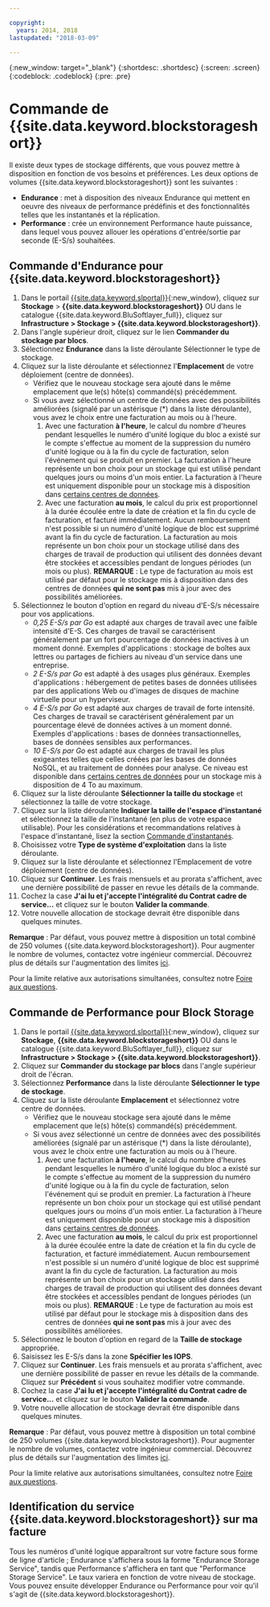 ```yaml
---

copyright:
  years: 2014, 2018
lastupdated: "2018-03-09"

---
```

{:new_window: target="_blank"}
{:shortdesc: .shortdesc}
{:screen: .screen}
{:codeblock: .codeblock}
{:pre: .pre}

# Commande de {{site.data.keyword.blockstorageshort}}

Il existe deux types de stockage différents, que vous pouvez mettre à disposition en fonction de vos besoins et préférences. Les deux options de volumes {{site.data.keyword.blockstorageshort}} sont les suivantes : 

- **Endurance** : met à disposition des niveaux Endurance qui mettent en oeuvre des niveaux de performance prédéfinis et des fonctionnalités telles que les instantanés et la réplication. 
- **Performance** : crée un environnement Performance haute puissance, dans lequel vous pouvez allouer les opérations d'entrée/sortie par seconde (E-S/s) souhaitées.

## Commande d'Endurance pour {{site.data.keyword.blockstorageshort}}

1. Dans le portail [{{site.data.keyword.slportal}}](https://control.softlayer.com/){:new_window}, cliquez sur **Stockage** > **{{site.data.keyword.blockstorageshort}}** OU dans le catalogue {{site.data.keyword.BluSoftlayer_full}}, cliquez sur **Infrastructure > Stockage > {{site.data.keyword.blockstorageshort}}**.
2. Dans l'angle supérieur droit, cliquez sur le lien **Commander du stockage par blocs**.
3. Sélectionnez **Endurance** dans la liste déroulante Sélectionner le type de stockage.
4. Cliquez sur la liste déroulante et sélectionnez l'**Emplacement** de votre déploiement (centre de données).
   - Vérifiez que le nouveau stockage sera ajouté dans le même emplacement que le(s) hôte(s) commandé(s) précédemment.
   - Si vous avez sélectionné un centre de données avec des possibilités améliorées (signalé par un astérisque (*) dans la liste déroulante), vous avez le choix entre une facturation au mois ou à l'heure. 
     1. Avec une facturation **à l'heure**, le calcul du nombre d'heures pendant lesquelles le numéro d'unité logique du bloc a existé sur le compte s'effectue au moment de la suppression du numéro d'unité logique ou à la fin du cycle de facturation, selon l'événement qui se produit en premier.  La facturation à l'heure représente un bon choix pour un stockage qui est utilisé pendant quelques jours ou moins d'un mois entier. La facturation à l'heure est uniquement disponible pour un stockage mis à disposition dans [certains centres de données](new-ibm-block-and-file-storage-location-and-features.html). 
     2. Avec une facturation **au mois**, le calcul du prix est proportionnel à la durée écoulée entre la date de création et la fin du cycle de facturation, et facturé immédiatement. Aucun remboursement n'est possible si un numéro d'unité logique de bloc est supprimé avant la fin du cycle de facturation.  La facturation au mois représente un bon choix pour un stockage utilisé dans des charges de travail de production qui utilisent des données devant être stockées et accessibles pendant de longues périodes (un mois ou plus).
     **REMARQUE** : Le type de facturation au mois est utilisé par défaut pour le stockage mis à disposition dans des centres de données **qui ne sont pas** mis à jour avec des possibilités améliorées.
5. Sélectionnez le bouton d'option en regard du niveau d'E-S/s nécessaire pour vos applications.
    - *0,25 E-S/s par Go* est adapté aux charges de travail avec une faible intensité d'E-S. Ces charges de travail se caractérisent généralement par un fort pourcentage de données inactives à un moment donné. Exemples d'applications : stockage de boîtes aux lettres ou partages de fichiers au niveau d'un service dans une entreprise.
    - *2 E-S/s par Go* est adapté à des usages plus généraux. Exemples d'applications : hébergement de petites bases de données utilisées par des applications Web ou d'images de disques de machine virtuelle pour un hyperviseur.
    - *4 E-S/s par Go* est adapté aux charges de travail de forte intensité. Ces charges de travail se caractérisent généralement par un pourcentage élevé de données actives à un moment donné. Exemples d'applications : bases de données transactionnelles, bases de données sensibles aux performances.
    - *10 E-S/s par Go* est adapté aux charges de travail les plus exigeantes telles que celles créées par les bases de données NoSQL, et au traitement de données pour analyse.  Ce niveau est disponible dans [certains centres de données](new-ibm-block-and-file-storage-location-and-features.html) pour un stockage mis à disposition de 4 To au maximum.
6. Cliquez sur la liste déroulante **Sélectionner la taille du stockage** et sélectionnez la taille de votre stockage.
7. Cliquez sur la liste déroulante **Indiquer la taille de l'espace d'instantané** et sélectionnez la taille de l'instantané (en plus de votre espace utilisable). Pour les considérations et recommandations relatives à l'espace d'instantané, lisez la section [Commande d'instantanés](ordering-snapshots.html).
8. Choisissez votre **Type de système d'exploitation** dans la liste déroulante.
9. Cliquez sur la liste déroulante et sélectionnez l'Emplacement de votre déploiement (centre de données).
10. Cliquez sur **Continuer**. Les frais mensuels et au prorata s'affichent, avec une dernière possibilité de passer en revue les détails de la commande.
11. Cochez la case **J'ai lu et j'accepte l'intégralité du Contrat cadre de service...** et cliquez sur le bouton **Valider la commande**.
12. Votre nouvelle allocation de stockage devrait être disponible dans quelques minutes.

**Remarque** : Par défaut, vous pouvez mettre à disposition un total combiné de 250 volumes {{site.data.keyword.blockstorageshort}}. Pour augmenter le nombre de volumes, contactez votre ingénieur commercial. Découvrez plus de détails sur l'augmentation des limites [ici](managing-storage-limits.html).

Pour la limite relative aux autorisations simultanées, consultez notre [Foire aux questions](BlockStorageFAQ.html).
 
## Commande de Performance pour Block Storage

1. Dans le portail [{{site.data.keyword.slportal}}](https://control.softlayer.com/){:new_window}, cliquez sur **Stockage**, **{{site.data.keyword.blockstorageshort}}** OU dans le catalogue {{site.data.keyword.BluSoftlayer_full}}, cliquez sur **Infrastructure > Stockage > {{site.data.keyword.blockstorageshort}}**.
2. Cliquez sur **Commander du stockage par blocs** dans l'angle supérieur droit de l'écran.
3. Sélectionnez **Performance** dans la liste déroulante **Sélectionner le type de stockage**.
4. Cliquez sur la liste déroulante **Emplacement** et sélectionnez votre centre de données.
   - Vérifiez que le nouveau stockage sera ajouté dans le même emplacement que le(s) hôte(s) commandé(s) précédemment.
   - Si vous avez sélectionné un centre de données avec des possibilités améliorées (signalé par un astérisque (*) dans la liste déroulante), vous avez le choix entre une facturation au mois ou à l'heure. 
     1. Avec une facturation **à l'heure**, le calcul du nombre d'heures pendant lesquelles le numéro d'unité logique du bloc a existé sur le compte s'effectue au moment de la suppression du numéro d'unité logique ou à la fin du cycle de facturation, selon l'événement qui se produit en premier.  La facturation à l'heure représente un bon choix pour un stockage qui est utilisé pendant quelques jours ou moins d'un mois entier. La facturation à l'heure est uniquement disponible pour un stockage mis à disposition dans [certains centres de données](new-ibm-block-and-file-storage-location-and-features.html). 
     2. Avec une facturation **au mois**, le calcul du prix est proportionnel à la durée écoulée entre la date de création et la fin du cycle de facturation, et facturé immédiatement. Aucun remboursement n'est possible si un numéro d'unité logique de bloc est supprimé avant la fin du cycle de facturation.  La facturation au mois représente un bon choix pour un stockage utilisé dans des charges de travail de production qui utilisent des données devant être stockées et accessibles pendant de longues périodes (un mois ou plus).
     **REMARQUE** : Le type de facturation au mois est utilisé par défaut pour le stockage mis à disposition dans des centres de données **qui ne sont pas** mis à jour avec des possibilités améliorées.
5. Sélectionnez le bouton d'option en regard de la **Taille de stockage** appropriée.
6. Saisissez les E-S/s dans la zone **Spécifier les IOPS**.
7. Cliquez sur **Continuer**. Les frais mensuels et au prorata s'affichent, avec une dernière possibilité de passer en revue les détails de la commande. Cliquez sur **Précédent** si vous souhaitez modifier votre commande.
8. Cochez la case **J'ai lu et j'accepte l'intégralité du Contrat cadre de service...** et cliquez sur le bouton **Valider la commande**.
9. Votre nouvelle allocation de stockage devrait être disponible dans quelques minutes.

**Remarque** : Par défaut, vous pouvez mettre à disposition un total combiné de 250 volumes {{site.data.keyword.blockstorageshort}}. Pour augmenter le nombre de volumes, contactez votre ingénieur commercial. Découvrez plus de détails sur l'augmentation des limites [ici](managing-storage-limits.html).

Pour la limite relative aux autorisations simultanées, consultez notre [Foire aux questions](BlockStorageFAQ.html).

## Identification du service {{site.data.keyword.blockstorageshort}} sur ma facture

Tous les numéros d'unité logique apparaîtront sur votre facture sous forme de ligne d'article ; Endurance s'affichera sous la forme "Endurance Storage Service", tandis que Performance s'affichera en tant que "Performance Storage Service". Le taux variera en fonction de votre niveau de stockage. Vous pouvez ensuite développer Endurance ou Performance pour voir qu'il s'agit de {{site.data.keyword.blockstorageshort}}.
